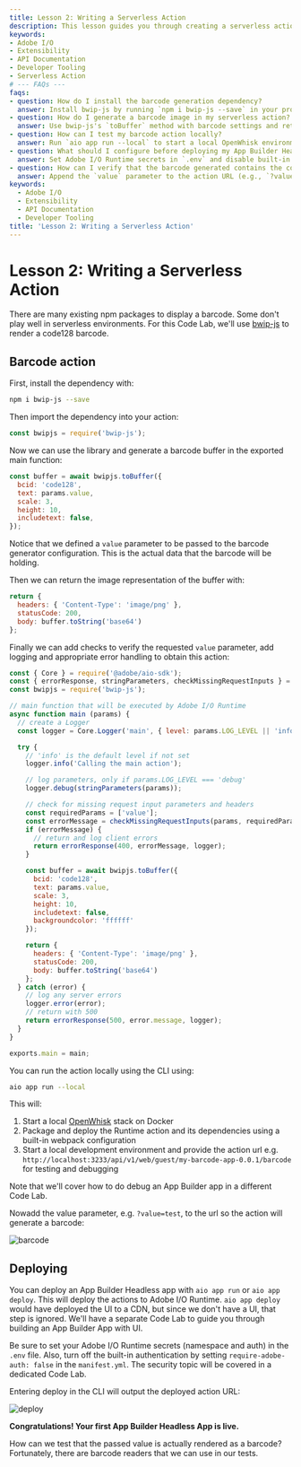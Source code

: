 ```yaml
---
title: Lesson 2: Writing a Serverless Action
description: This lesson guides you through creating a serverless action that generates a Code128 barcode using the bwip-js npm package, including installation, implementation, local testing, deployment, and error handling.
keywords:
- Adobe I/O
- Extensibility
- API Documentation
- Developer Tooling
- Serverless Action
# --- FAQs ---
faqs:
- question: How do I install the barcode generation dependency?
  answer: Install bwip-js by running `npm i bwip-js --save` in your project directory.
- question: How do I generate a barcode image in my serverless action?
  answer: Use bwip-js's `toBuffer` method with barcode settings and return the image as a Base64 string with the correct content-type header.
- question: How can I test my barcode action locally?
  answer: Run `aio app run --local` to start a local OpenWhisk environment for testing and debugging your action.
- question: What should I configure before deploying my App Builder Headless app?
  answer: Set Adobe I/O Runtime secrets in `.env` and disable built-in authentication by setting `require-adobe-auth: false` in `manifest.yml`.
- question: How can I verify that the barcode generated contains the correct value?
  answer: Append the `value` parameter to the action URL (e.g., `?value=test`) and use a barcode reader to scan and verify the output.
keywords:
  - Adobe I/O
  - Extensibility
  - API Documentation
  - Developer Tooling
title: 'Lesson 2: Writing a Serverless Action'
---
```

# Lesson 2: Writing a Serverless Action

There are many existing npm packages to display a barcode. Some don't play well in serverless environments. 
For this Code Lab, we'll use [bwip-js](https://www.npmjs.com/package/bwip-js/) to render a code128 barcode. 

## Barcode action

First, install the dependency with: 

```bash
npm i bwip-js --save
```

Then import the dependency into your action: 

```javascript
const bwipjs = require('bwip-js');
```

Now we can use the library and generate a barcode buffer in the exported main function:  

```javascript
const buffer = await bwipjs.toBuffer({
  bcid: 'code128',
  text: params.value,
  scale: 3,
  height: 10,
  includetext: false,
});
```

Notice that we defined a `value` parameter to be passed to the barcode generator configuration. This is the actual data that the barcode will be holding. 

Then we can return the image representation of the buffer with: 

```javascript
return {
  headers: { 'Content-Type': 'image/png' },
  statusCode: 200,
  body: buffer.toString('base64')
};
```

Finally we can add checks to verify the requested `value` parameter, add logging and appropriate error handling to obtain this action: 

```javascript
const { Core } = require('@adobe/aio-sdk');
const { errorResponse, stringParameters, checkMissingRequestInputs } = require('../utils');
const bwipjs = require('bwip-js');

// main function that will be executed by Adobe I/O Runtime
async function main (params) {
  // create a Logger
  const logger = Core.Logger('main', { level: params.LOG_LEVEL || 'info' });

  try {
    // 'info' is the default level if not set
    logger.info('Calling the main action');

    // log parameters, only if params.LOG_LEVEL === 'debug'
    logger.debug(stringParameters(params));

    // check for missing request input parameters and headers
    const requiredParams = ['value'];
    const errorMessage = checkMissingRequestInputs(params, requiredParams);
    if (errorMessage) {
      // return and log client errors
      return errorResponse(400, errorMessage, logger);
    }

    const buffer = await bwipjs.toBuffer({
      bcid: 'code128',
      text: params.value,
      scale: 3,
      height: 10,
      includetext: false,
      backgroundcolor: 'ffffff'
    });

    return {
      headers: { 'Content-Type': 'image/png' },
      statusCode: 200,
      body: buffer.toString('base64')
    };
  } catch (error) {
    // log any server errors
    logger.error(error);
    // return with 500
    return errorResponse(500, error.message, logger);
  }
}

exports.main = main;
```

You can run the action locally using the CLI using: 

```bash
aio app run --local
```

This will: 

1. Start a local [OpenWhisk](https://openwhisk.apache.org/) stack on Docker
2. Package and deploy the Runtime action and its dependencies using a built-in webpack configuration 
3. Start a local development environment and provide the action url e.g. `http://localhost:3233/api/v1/web/guest/my-barcode-app-0.0.1/barcode` for testing and debugging

Note that we'll cover how to do debug an App Builder app in a different Code Lab.

Nowadd the value parameter, e.g. `?value=test`, to the url so the action will generate a barcode:

![barcode](assets/barcode-test.png)

## Deploying

You can deploy an App Builder Headless app with `aio app run` or `aio app deploy`. This will deploy the actions to Adobe I/O Runtime.
`aio app deploy` would have deployed the UI to a CDN, but since we don't have a UI, that step is ignored. We'll have a separate Code Lab to guide you through building an App Builder App with UI.

Be sure to set your Adobe I/O Runtime secrets (namespace and auth) in the `.env` file. Also, turn off the built-in authentication by setting `require-adobe-auth: false` in the `manifest.yml`.  The security topic will be covered in a dedicated Code Lab.

Entering deploy in the CLI will output the deployed action URL:

![deploy](assets/deploy.png)  

**Congratulations! Your first App Builder Headless App is live.** 

How can we test that the passed value is actually rendered as a barcode? Fortunately, there are barcode readers that we can use in our tests.
